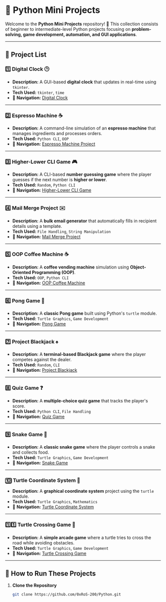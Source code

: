 # 🐍 Python Mini Projects

Welcome to the **Python Mini Projects** repository! 🎯 This collection consists of beginner to intermediate-level Python projects focusing on **problem-solving, game development, automation, and GUI applications**.

---

## 📂 Project List

### 1️⃣ Digital Clock 🕒
- **Description:** A GUI-based **digital clock** that updates in real-time using `tkinter`.
- **Tech Used:** `tkinter`, `time`
- 📌 **Navigation:** [Digital Clock](Mini%20Projects/Digital_Clock)

---

### 2️⃣ Espresso Machine ☕
- **Description:** A command-line simulation of an **espresso machine** that manages ingredients and processes orders.
- **Tech Used:** `Python CLI`, `OOP`
- 📌 **Navigation:** [Espresso Machine Project](Mini%20Projects/Espresso-Machine-Project)

---

### 3️⃣ Higher-Lower CLI Game 🎮
- **Description:** A CLI-based **number guessing game** where the player guesses if the next number is **higher or lower**.
- **Tech Used:** `Random`, `Python CLI`
- 📌 **Navigation:** [Higher-Lower CLI Game](Mini%20Projects/Higher-Lower%20CLI%20Game)

---

### 4️⃣ Mail Merge Project ✉️
- **Description:** A **bulk email generator** that automatically fills in recipient details using a template.
- **Tech Used:** `File Handling`, `String Manipulation`
- 📌 **Navigation:** [Mail Merge Project](Mini%20Projects/Mail_Merge_Project)

---

### 5️⃣ OOP Coffee Machine ☕
- **Description:** A **coffee vending machine** simulation using **Object-Oriented Programming (OOP)**.
- **Tech Used:** `OOP`, `Python CLI`
- 📌 **Navigation:** [OOP Coffee Machine](Mini%20Projects/OOP_Coffee_Machine_Project)

---

### 6️⃣ Pong Game 🏓
- **Description:** A **classic Pong game** built using Python's `turtle` module.
- **Tech Used:** `Turtle Graphics`, `Game Development`
- 📌 **Navigation:** [Pong Game](Mini%20Projects/Pong-Game)

---

### 7️⃣ Project Blackjack ♠️
- **Description:** A **terminal-based Blackjack game** where the player competes against the dealer.
- **Tech Used:** `Random`, `CLI`
- 📌 **Navigation:** [Project Blackjack](Mini%20Projects/Project-Blackjack)

---

### 8️⃣ Quiz Game ❓
- **Description:** A **multiple-choice quiz game** that tracks the player's score.
- **Tech Used:** `Python CLI`, `File Handling`
- 📌 **Navigation:** [Quiz Game](Mini%20Projects/Quiz_Game)

---

### 9️⃣ Snake Game 🐍
- **Description:** A **classic snake game** where the player controls a snake and collects food.
- **Tech Used:** `Turtle Graphics`, `Game Development`
- 📌 **Navigation:** [Snake Game](Mini%20Projects/Snake_game)

---

### 🔟 Turtle Coordinate System 📍
- **Description:** A **graphical coordinate system** project using the `turtle` module.
- **Tech Used:** `Turtle Graphics`, `Mathematics`
- 📌 **Navigation:** [Turtle Coordinate System](Mini%20Projects/Turtle_Coordinate_System)

---

### 1️⃣1️⃣ Turtle Crossing Game 🚦
- **Description:** A **simple arcade game** where a turtle tries to cross the road while avoiding obstacles.
- **Tech Used:** `Turtle Graphics`, `Game Development`
- 📌 **Navigation:** [Turtle Crossing Game](Mini%20Projects/turtle-crossing-game)

---

## 📌 How to Run These Projects

1. **Clone the Repository**
   ```sh
   git clone https://github.com/0xRoS-200/Python.git
